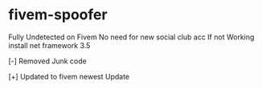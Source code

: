 # fivem-spoofer
Fully Undetected on Fivem
No need for new social club acc
If not Working install net framework 3.5

[-] Removed Junk code

[+] Updated to fivem newest Update
